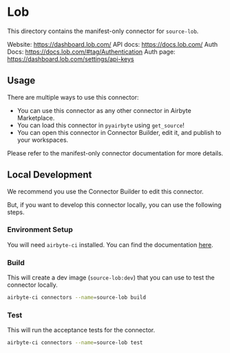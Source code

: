 # Lob
This directory contains the manifest-only connector for `source-lob`.

Website: https://dashboard.lob.com/
API docs: https://docs.lob.com/
Auth Docs: https://docs.lob.com/#tag/Authentication
Auth page: https://dashboard.lob.com/settings/api-keys

## Usage
There are multiple ways to use this connector:
- You can use this connector as any other connector in Airbyte Marketplace.
- You can load this connector in `pyairbyte` using `get_source`!
- You can open this connector in Connector Builder, edit it, and publish to your workspaces.

Please refer to the manifest-only connector documentation for more details.

## Local Development
We recommend you use the Connector Builder to edit this connector.

But, if you want to develop this connector locally, you can use the following steps.

### Environment Setup
You will need `airbyte-ci` installed. You can find the documentation [here](airbyte-ci).

### Build
This will create a dev image (`source-lob:dev`) that you can use to test the connector locally.
```bash
airbyte-ci connectors --name=source-lob build
```

### Test
This will run the acceptance tests for the connector.
```bash
airbyte-ci connectors --name=source-lob test
```

